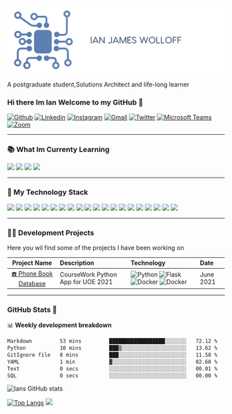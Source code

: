 ![Logo](Images/Logo2.png)

A postgraduate student,Solutions Architect and life-long learner
### Hi there Im Ian Welcome to my GitHub 👋
[![Github](https://img.shields.io/badge/-Github-000?style=flat&logo=Github&logoColor=white)](https://github.com/IJW2021)
[![Linkedin](https://img.shields.io/badge/-LinkedIn-blue?style=flat&logo=Linkedin&logoColor=white)](https://www.linkedin.com/in/ian-wolloff-556228210/)
[![Instagram](https://img.shields.io/badge/-Instagram-c13584?style=flat&labelColor=c13584&logo=instagram&logoColor=white)](https://www.instagram.com/IJW2012/)
[![Gmail](https://img.shields.io/badge/-Gmail-c14438?style=flat&logo=Gmail&logoColor=white)](mailto:Ian.Wolloff@gmail.com)
[![Twitter](https://img.shields.io/badge/Twitter-1DA1F2?style=Flat&logo=twitter&logoColor=white)](https://Twitter.com/IanWolloff)
[![Microsoft Teams](https://img.shields.io/badge/Microsoft_Teams-6264A7?style=Flat&logo=microsoftteams&logoColor=white)](https://teams.microsoft.com/l/chat/0/0?users=Ian.Wolloff@gmail.com)
[![Zoom](https://img.shields.io/badge/Zoom-2D8CFF?style=Flat&logo=zoom&logoColor=white)](https://us04web.zoom.us/j/7182935500?pwd=WkNrZWdCeUdzTmFldUUrZ1U1cTFEdz09)

---

### 📚  What Im Currenty Learning
<code><img width="10%" src="https://www.vectorlogo.zone/logos/mongodb/mongodb-ar21.svg"></code>
<code><img width="10%" src="https://www.vectorlogo.zone/logos/apache_spark/apache_spark-ar21.svg"></code>
<code><img width="10%" src="https://www.vectorlogo.zone/logos/r-project/r-project-ar21.svg"></code>
<code><img width="10%" src="https://www.vectorlogo.zone/logos/microsoft_azure/microsoft_azure-ar21.svg"></code>

---

### 🔧  My Technology Stack
<code><img width="10%" src="https://www.vectorlogo.zone/logos/linux/linux-ar21.svg"></code>
<code><img width="10%" src="https://www.vectorlogo.zone/logos/microsoft/microsoft-ar21.svg"></code>
<code><img width="10%" src="https://www.vectorlogo.zone/logos/apple/apple-ar21.svg"></code>
<code><img width="10%" src="https://www.vectorlogo.zone/logos/python/python-ar21.svg"></code>
<code><img width="10%" src="https://www.vectorlogo.zone/logos/dotnet/dotnet-ar21.svg"></code>
<code><img width="10%" src="https://www.vectorlogo.zone/logos/java/java-ar21.svg"></code>
<code><img width="10%" src="https://www.vectorlogo.zone/logos/mariadb/mariadb-ar21.svg"></code>
<code><img width="10%" src="https://www.vectorlogo.zone/logos/postgresql/postgresql-ar21.svg"></code>
<code><img width="10%" src="https://www.vectorlogo.zone/logos/oracle/oracle-ar21.svg"></code>
<code><img width="10%" src="https://www.vectorlogo.zone/logos/redis/redis-ar21.svg"></code>
<code><img width="10%" src="https://www.vectorlogo.zone/logos/gnu_bash/gnu_bash-ar21.svg"></code>
<code><img width="10%" src="https://www.vectorlogo.zone/logos/docker/docker-ar21.svg"></code>
<code><img width="10%" src="https://www.vectorlogo.zone/logos/sentryio/sentryio-ar21.svg"></code>
<code><img width="10%" src="https://www.vectorlogo.zone/logos/git-scm/git-scm-ar21.svg"></code>
<code><img width="10%" src="https://www.vectorlogo.zone/logos/github/github-ar21.svg"></code>
<code><img width="10%" src="https://www.vectorlogo.zone/logos/gitlab/gitlab-ar21.svg"></code>
<code><img width="10%" src="https://www.vectorlogo.zone/logos/json/json-ar21.svg"></code>
<code><img width="10%" src="https://www.vectorlogo.zone/logos/raspberrypi/raspberrypi-ar21.svg"></code>
<code><img width="10%" src="https://www.vectorlogo.zone/logos/jetbrains/jetbrains-ar21.svg"></code>
<code><img width="10%" src="https://www.vectorlogo.zone/logos/commonmark/commonmark-ar21.svg"></code>

---

### 👨‍💻 Development Projects 

Here you wil find some of the projects I have been working on 

| Project Name                                                                               | Description                        | Technology               | Date  |
| :---:                                                                                      |    :----                           |  :-------                | :---- |
| [☎️ Phone Book Database](https://github.com/IJW2021/My-PhoneBook)     | CourseWork Python App for UOE 2021 |  ![Python](https://img.shields.io/badge/-Python-blue?style=flat&logo=Python&logoColor=white) ![Flask](https://img.shields.io/badge/-Flask-blue?style=flat&logo=Flask&logoColor=white) ![Docker](https://img.shields.io/badge/-Docker-blue?style=flat&logo=Docker&logoColor=white) ![Docker](https://img.shields.io/badge/-JSON-blue?style=flat&logo=JSON&logoColor=white) | June 2021

---

### GitHub Stats 👾

📊 **Weekly development breakdown**
<!--START_SECTION:waka-->

```text
Markdown         53 mins         ██████████████████░░░░░░░   72.12 %
Python           10 mins         ███▒░░░░░░░░░░░░░░░░░░░░░   13.62 %
GitIgnore file   8 mins          ███░░░░░░░░░░░░░░░░░░░░░░   11.58 %
YAML             1 min           ▓░░░░░░░░░░░░░░░░░░░░░░░░   02.68 %
Text             0 secs          ░░░░░░░░░░░░░░░░░░░░░░░░░   00.01 %
SQL              0 secs          ░░░░░░░░░░░░░░░░░░░░░░░░░   00.00 %
```

<!--END_SECTION:waka-->

![Ians GitHub stats](https://github-readme-stats.vercel.app/api?username=IJW2021&count_private=true&hide=stars&show_icons=true)

[![Top Langs](https://github-readme-stats.vercel.app/api/top-langs/?username=IJW2021&layout=compact)](https://github.com/anuraghazra/github-readme-stats)
<img src="https://activity-graph.herokuapp.com/graph?username=IJW2021&bg_color=FFFFFF&color=000000&line=000000&point=00FF00">

